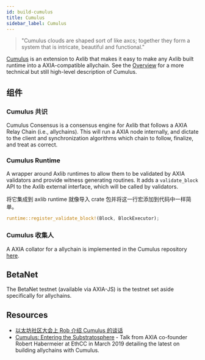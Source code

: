 ```yaml
---
id: build-cumulus
title: Cumulus
sidebar_label: Cumulus
---
```


> "Cumulus clouds are shaped sort of like axcs; together they form a system that is intricate, beautiful and functional."

[Cumulus](https://github.com/axia-tech/cumulus) is an extension to Axlib that makes it easy to make any Axlib built runtime into a AXIA-compatible allychain. See the [Overview](https://github.com/axia-tech/cumulus/blob/master/docs/overview.md) for a more technical but still high-level description of Cumulus.

## 组件

### Cumulus 共识

Cumulus Consensus is a consensus engine for Axlib that follows a AXIA Relay Chain (i.e., allychains). This will run a AXIA node internally, and dictate to the client and synchronization algorithms which chain to follow, finalize, and treat as correct.

### Cumulus Runtime

A wrapper around Axlib runtimes to allow them to be validated by AXIA validators and provide witness generating routines. It adds a `validate_block` API to the Axlib external interface, which will be called by validators.

将它集成到 axlib runtime 就像导入 crate 包并将这一行宏添加到代码中一样简单。

```rust
runtime::register_validate_block!(Block, BlockExecutor);
```

### Cumulus 收集人

A AXIA collator for a allychain is implemented in the Cumulus repository [here](https://github.com/axia-tech/cumulus/tree/master/collator).

## BetaNet

The BetaNet testnet (available via AXIA-JS) is the testnet set aside specifically for allychains.

## Resources

- [以太坊社区大会上 Rob 介绍 Cumulus 的谈话](https://www.youtube.com/watch?v=thgtXq5YMOo)
- [Cumulus: Entering the Substratosphere](https://www.youtube.com/watch?v=thgtXq5YMOo) - Talk from AXIA co-founder Robert Habermeier at EthCC in March 2019 detailing the latest on building allychains with Cumulus.
